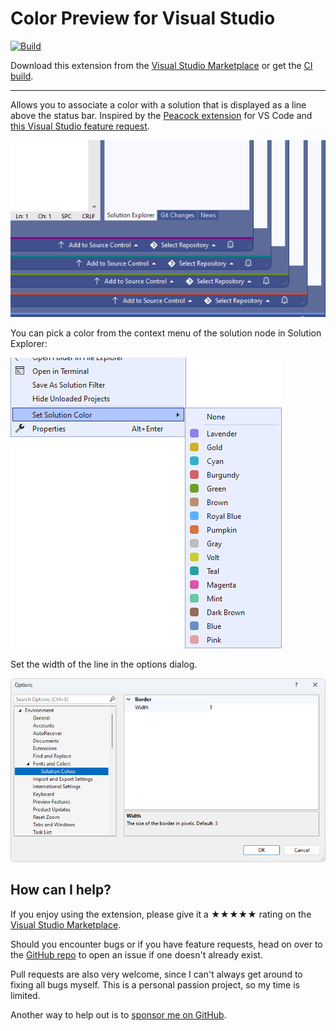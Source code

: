 [marketplace]: https://marketplace.visualstudio.com/items?itemName=MadsKristensen.SolutionColors
[vsixgallery]: http://vsixgallery.com/extension/SolutionColors.dfa813d0-736b-491d-921a-4a3503d41543/
[repo]: https://github.com/madskristensen/SolutionColors

# Color Preview for Visual Studio

[![Build](https://github.com/madskristensen/SolutionColors/actions/workflows/build.yaml/badge.svg)](https://github.com/madskristensen/SolutionColors/actions/workflows/build.yaml)

Download this extension from the [Visual Studio Marketplace][marketplace]
or get the [CI build][vsixgallery].

---

Allows you to associate a color with a solution that is displayed as a line above the status bar. Inspired by the [Peacock extension](https://marketplace.visualstudio.com/items?itemName=johnpapa.vscode-peacock) for VS Code and [this Visual Studio feature request](https://developercommunity.visualstudio.com/t/Per-SolutionFolder-Color-Theme/608136?space=8&ftype=idea).

![Colors](art/colors.png)

You can pick a color from the context menu of the solution node in Solution Explorer:

![Context Menu](art/context-menu.png)

Set the width of the line in the options dialog.

![Options](art/options.png)

## How can I help?

If you enjoy using the extension, please give it a ★★★★★ rating on the [Visual Studio Marketplace][marketplace].

Should you encounter bugs or if you have feature requests, head on over to the [GitHub repo][repo] to open an issue if one doesn't already exist.

Pull requests are also very welcome, since I can't always get around to fixing all bugs myself. This is a personal passion project, so my time is limited.

Another way to help out is to [sponsor me on GitHub](https://github.com/sponsors/madskristensen).
